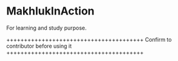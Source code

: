 # MakhlukInAction
For learning and study purpose.

+++++++++++++++++++++++++++++++++++++++
Confirm to contributor before using it
+++++++++++++++++++++++++++++++++++++++
